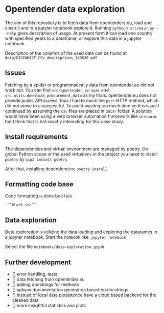 # Opentender data exploration

The aim of this repository is to fetch data from opentenders.eu, load and clean it and in a jupyter notebook explore it.
Running
    ```python3 src/main.py --help```
gives description of usage. At present form it can load one country with specified years to a dataframe, or explore this data in a jupyter notebook.

Description of the columns of the used data can be found at `data/DIGIWHIST_CSV_descriptions_180530.pdf`

## Issues
Fetching by a spider or programmatically data from opentender.eu did not work out. You can find `src/opentender_scraper` and `src.utils.download_procurement_data` as my trials. 
opentender.eu does not provide public API access, thus I had to mock the `post` HTTP method, which did not prove to e successful. To avoid wasting too much time on this issue I continued by
assuming the `csv` files are placed in `data/` folder. A solution would have been using a web browser automation framework like `selenuim` but I think that is not exactly interesting for this case study.

## Install requirements

The dependencies and virtual environment are managed by poetry.
On global Python scope or the used virtualenv in the project you need to install `poetry` by 
    ```pip3 install poetry```

After that, installing dependencies:
    ```poetry install```

## Formatting code base

Code formatting is done by `black`

    ```black src```

## Data exploration
Data exploration is utilizing the data loading and exploring the datarames in a jupyter notebook. Start the noteook like:
    ```jupyter notebook```

Select the file `notebooks/data-exploration.ipynb`

## Further development
- [] error handling, tests
- [] data fetching from opentender.eu
- [] adding docstrings for methods
- [] sphynx documentation generation based on docstrings
- [] instead of local data persistence have a cloud based backend for the cleaned data
- [] more insightful statistics and plots